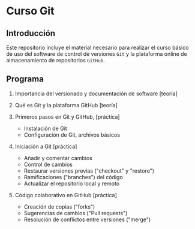 # Curso Git

## Introducción
Este repositorio incluye el material necesario para realizar el curso básico de uso del software de control de versiones ```Git``` y la plataforma online de almacenamiento de repositorios ```GitHub```. 

## Programa

1. Importancia del versionado y documentación de software [teoría]

2. Qué es Git y la plataforma GitHub [teoría]

3. Primeros pasos en Git y GitHub, [práctica]
    + Instalación de Git
    + Configuración de Git, archivos básicos

4. Iniciación a Git [práctica]
    + Añadir y comentar cambios
    + Control de cambios
    + Restaurar versiones previas ("checkout" y "restore")
    + Ramificaciones ("branches") del código
    + Actualizar el repositorio  local y remoto

5. Código colaborativo en GitHub [práctica]
    + Creación de copias ("forks")
    + Sugerencias de cambios ("Pull requests")
    + Resolución de conflictos entre versiones ("merge")

